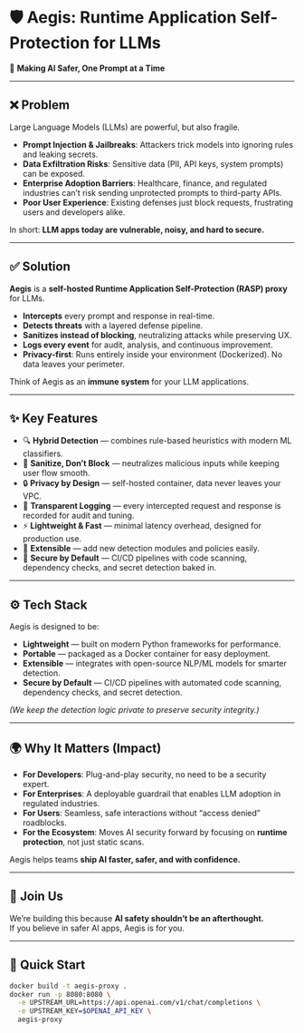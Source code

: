 # 🛡️ Aegis: Runtime Application Self-Protection for LLMs 

🚀 **Making AI Safer, One Prompt at a Time**  

---

## ❌ Problem
Large Language Models (LLMs) are powerful, but also fragile.  
- **Prompt Injection & Jailbreaks**: Attackers trick models into ignoring rules and leaking secrets.  
- **Data Exfiltration Risks**: Sensitive data (PII, API keys, system prompts) can be exposed.  
- **Enterprise Adoption Barriers**: Healthcare, finance, and regulated industries can’t risk sending unprotected prompts to third-party APIs.  
- **Poor User Experience**: Existing defenses just block requests, frustrating users and developers alike.  

In short: **LLM apps today are vulnerable, noisy, and hard to secure.**

---

## ✅ Solution
**Aegis** is a **self-hosted Runtime Application Self-Protection (RASP) proxy** for LLMs.  
- **Intercepts** every prompt and response in real-time.  
- **Detects threats** with a layered defense pipeline.  
- **Sanitizes instead of blocking**, neutralizing attacks while preserving UX.  
- **Logs every event** for audit, analysis, and continuous improvement.  
- **Privacy-first**: Runs entirely inside your environment (Dockerized). No data leaves your perimeter.  

Think of Aegis as an **immune system** for your LLM applications.  

---

## ✨ Key Features
- 🔍 **Hybrid Detection** — combines rule-based heuristics with modern ML classifiers.  
- 🛑 **Sanitize, Don’t Block** — neutralizes malicious inputs while keeping user flow smooth.  
- 🔒 **Privacy by Design** — self-hosted container, data never leaves your VPC.  
- 📜 **Transparent Logging** — every intercepted request and response is recorded for audit and tuning.  
- ⚡ **Lightweight & Fast** — minimal latency overhead, designed for production use.  
- 🧩 **Extensible** — add new detection modules and policies easily.  
- 🔐 **Secure by Default** — CI/CD pipelines with code scanning, dependency checks, and secret detection baked in.  

---

## ⚙️ Tech Stack
Aegis is designed to be:  
- **Lightweight** — built on modern Python frameworks for performance.  
- **Portable** — packaged as a Docker container for easy deployment.  
- **Extensible** — integrates with open-source NLP/ML models for smarter detection.  
- **Secure by Default** — CI/CD pipelines with automated code scanning, dependency checks, and secret detection.  

*(We keep the detection logic private to preserve security integrity.)*

---

## 🌍 Why It Matters (Impact)
- **For Developers**: Plug-and-play security, no need to be a security expert.  
- **For Enterprises**: A deployable guardrail that enables LLM adoption in regulated industries.  
- **For Users**: Seamless, safe interactions without “access denied” roadblocks.  
- **For the Ecosystem**: Moves AI security forward by focusing on **runtime protection**, not just static scans.  

Aegis helps teams **ship AI faster, safer, and with confidence.**

---

## 🤝 Join Us  
We’re building this because **AI safety shouldn’t be an afterthought.**  
If you believe in safer AI apps, Aegis is for you.

---

## 🚀 Quick Start
```bash
docker build -t aegis-proxy .
docker run -p 8080:8080 \
  -e UPSTREAM_URL=https://api.openai.com/v1/chat/completions \
  -e UPSTREAM_KEY=$OPENAI_API_KEY \
  aegis-proxy
